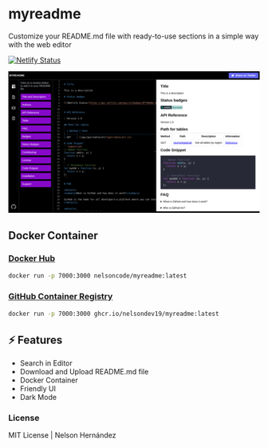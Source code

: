 # myreadme

Customize your README.md file with ready-to-use sections in a simple way with the web editor

[![Netlify Status](https://api.netlify.com/api/v1/badges/024177e1-e75b-4458-8b2d-34f2e06013d8/deploy-status)](https://app.netlify.com/sites/regal-cassata-00f48d/deploys)

![Screenshot myreadme](public/screenshot.png)


## Docker Container

### [Docker Hub](https://hub.docker.com/r/nelsoncode/myreadme)

 ```bash
docker run -p 7000:3000 nelsoncode/myreadme:latest
```


### [GitHub Container Registry](https://github.com/users/nelsondev19/packages/container/package/myreadme)

 ```bash
docker run -p 7000:3000 ghcr.io/nelsondev19/myreadme:latest
```

## ⚡️ Features
* Search in Editor
* Download and Upload README.md file
* Docker Container
* Friendly UI
* Dark Mode

### License

MIT License | Nelson Hernández
